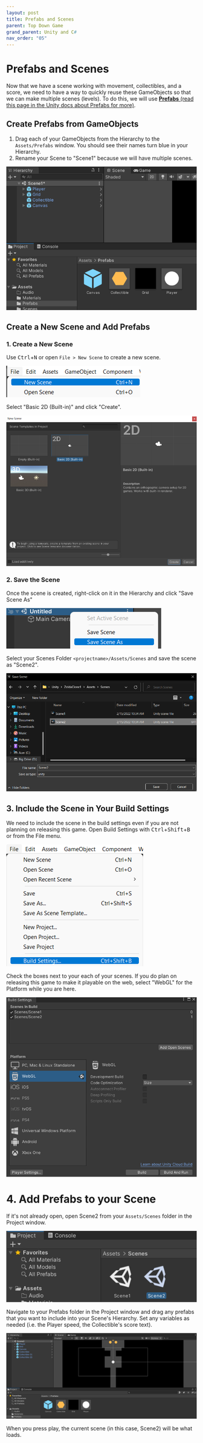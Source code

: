 ```yaml
---
layout: post
title: Prefabs and Scenes
parent: Top Down Game
grand_parent: Unity and C#
nav_order: "05"
---
```


# Prefabs and Scenes

Now that we have a scene working with movement, collectibles, and a score, we need to have a way to quickly reuse these GameObjects so that we can make multiple scenes (levels). To do this, we will use [**Prefabs** (read this page in the Unity docs about Prefabs for more)](https://docs.unity3d.com/Manual/Prefabs.html).

## Create Prefabs from GameObjects

1. Drag each of your GameObjects from the Hierarchy to the `Assets/Prefabs` window. You should see their names turn blue in your Hierarchy.
2. Rename your Scene to "Scene1" because we will have multiple scenes.

![Prefab](/assets/images/unity/topdown/05/prefab.png)

## Create a New Scene and Add Prefabs

### 1. Create a New Scene

Use <kbd>Ctrl</kbd>+<kbd>N</kbd> or open `File > New Scene` to create a new scene.

![New Scene](/assets/images/unity/topdown/05/scene-new.png)

Select "Basic 2D (Built-in)" and click "Create".

![Create Scene](/assets/images/unity/topdown/05/scene-create.png)

### 2. Save the Scene

Once the scene is created, right-click on it in the Hierarchy and click "Save Scene As"

![Save Scene](/assets/images/unity/topdown/05/scene-save.png)

Select your Scenes Folder `<projectname>/Assets/Scenes` and save the scene as "Scene2".

![Save Scene in Folder](/assets/images/unity/topdown/05/scene-save-in-folder.png)

## 3. Include the Scene in Your Build Settings

We need to include the scene in the build settings even if you are not planning on releasing this game. Open Build Settings with <kbd>Ctrl</kbd>+<kbd>Shift</kbd>+<kbd>B</kbd> or from the File menu.

![Build Settings](/assets/images/unity/topdown/05/build-settings.png)

Check the boxes next to your each of your scenes. If you do plan on releasing this game to make it playable on the web, select "WebGL" for the Platform while you are here.

![Build Settings Scene](/assets/images/unity/topdown/05/scene-settings.png)

# 4. Add Prefabs to your Scene

If it's not already open, open Scene2 from your `Assets/Scenes` folder in the Project window.

![Open Scene](/assets/images/unity/topdown/05/open-scene.png)

Navigate to your Prefabs folder in the Project window and drag any prefabs that you want to include into your Scene's Hierarchy. Set any variables as needed (i.e. the Player speed, the Collectible's score text).

![Add Prefabs](/assets/images/unity/topdown/05/prefabs-scene2.png)

When you press play, the current scene (in this case, Scene2) will be what loads.
